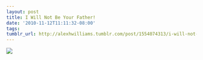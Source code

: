 ```yaml
---
layout: post
title: I Will Not Be Your Father!
date: '2010-11-12T11:11:32-08:00'
tags: 
tumblr_url: http://alexhwilliams.tumblr.com/post/1554074313/i-will-not-be-your-father
---
```

<img src="http://24.media.tumblr.com/tumblr_lbsdb8A4E41qz5a5ao1_500.jpg"/>
